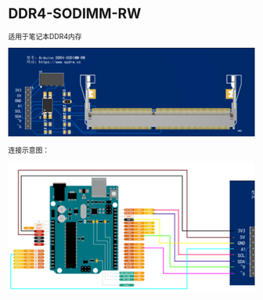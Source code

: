 # DDR4-SODIMM-RW

适用于笔记本DDR4内存

![DDR4-SODIMM-RW](docs/img/ddr4-sodimm.png)

连接示意图：

![](docs/img/ddr4solj.png)